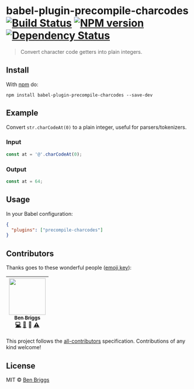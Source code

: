 # babel-plugin-precompile-charcodes [![Build Status](https://travis-ci.org/ben-eb/babel-plugin-precompile-charcodes.svg?branch=master)][ci] [![NPM version](https://badge.fury.io/js/babel-plugin-precompile-charcodes.svg)][npm] [![Dependency Status](https://gemnasium.com/ben-eb/babel-plugin-precompile-charcodes.svg)][deps]

> Convert character code getters into plain integers.


## Install

With [npm](https://npmjs.org/package/babel-plugin-precompile-charcodes) do:

```
npm install babel-plugin-precompile-charcodes --save-dev
```


## Example

Convert `str.charCodeAt(0)` to a plain integer, useful for parsers/tokenizers.

### Input

```js
const at = '@'.charCodeAt(0);
```

### Output

```js
const at = 64;
```


## Usage

In your Babel configuration:

```json
{
  "plugins": ["precompile-charcodes"]
}
```


## Contributors

Thanks goes to these wonderful people ([emoji key](https://github.com/kentcdodds/all-contributors#emoji-key)):

<!-- ALL-CONTRIBUTORS-LIST:START - Do not remove or modify this section -->
| [<img src="https://avatars.githubusercontent.com/u/1282980?v=3" width="100px;"/><br /><sub>Ben Briggs</sub>](http://beneb.info)<br />[💻](https://github.com/ben-eb/babel-plugin-precompile-charcodes/commits?author=ben-eb) [📖](https://github.com/ben-eb/babel-plugin-precompile-charcodes/commits?author=ben-eb) 👀 [⚠️](https://github.com/ben-eb/babel-plugin-precompile-charcodes/commits?author=ben-eb) |
| :---: |
<!-- ALL-CONTRIBUTORS-LIST:END -->

This project follows the [all-contributors] specification. Contributions of
any kind welcome!


## License

MIT © [Ben Briggs](http://beneb.info)


[all-contributors]: https://github.com/kentcdodds/all-contributors
[ci]:      https://travis-ci.org/ben-eb/babel-plugin-precompile-charcodes
[deps]:    https://gemnasium.com/ben-eb/babel-plugin-precompile-charcodes
[npm]:     http://badge.fury.io/js/babel-plugin-precompile-charcodes
